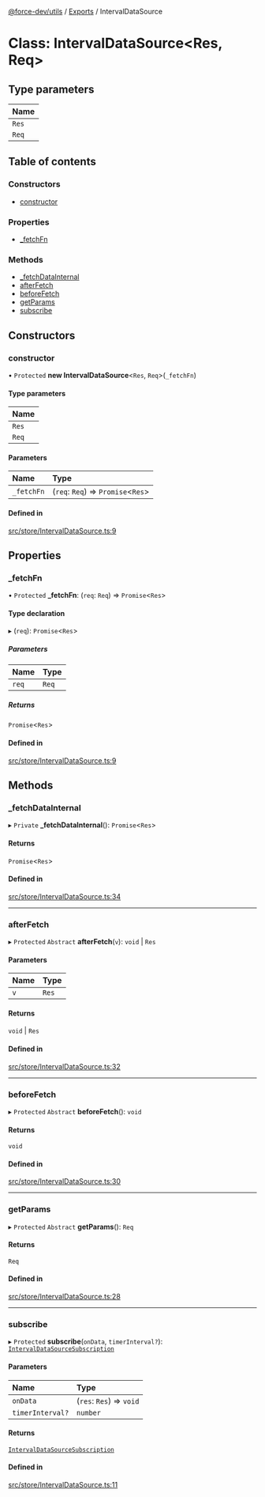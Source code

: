 [@force-dev/utils](../README.md) / [Exports](../modules.md) / IntervalDataSource

# Class: IntervalDataSource<Res, Req\>

## Type parameters

| Name |
| :------ |
| `Res` |
| `Req` |

## Table of contents

### Constructors

- [constructor](IntervalDataSource.md#constructor)

### Properties

- [\_fetchFn](IntervalDataSource.md#_fetchfn)

### Methods

- [\_fetchDataInternal](IntervalDataSource.md#_fetchdatainternal)
- [afterFetch](IntervalDataSource.md#afterfetch)
- [beforeFetch](IntervalDataSource.md#beforefetch)
- [getParams](IntervalDataSource.md#getparams)
- [subscribe](IntervalDataSource.md#subscribe)

## Constructors

### constructor

• `Protected` **new IntervalDataSource**<`Res`, `Req`\>(`_fetchFn`)

#### Type parameters

| Name |
| :------ |
| `Res` |
| `Req` |

#### Parameters

| Name | Type |
| :------ | :------ |
| `_fetchFn` | (`req`: `Req`) => `Promise`<`Res`\> |

#### Defined in

[src/store/IntervalDataSource.ts:9](https://github.com/epifanovmd/utils/blob/78a5c89/src/store/IntervalDataSource.ts#L9)

## Properties

### \_fetchFn

• `Protected` **\_fetchFn**: (`req`: `Req`) => `Promise`<`Res`\>

#### Type declaration

▸ (`req`): `Promise`<`Res`\>

##### Parameters

| Name | Type |
| :------ | :------ |
| `req` | `Req` |

##### Returns

`Promise`<`Res`\>

#### Defined in

[src/store/IntervalDataSource.ts:9](https://github.com/epifanovmd/utils/blob/78a5c89/src/store/IntervalDataSource.ts#L9)

## Methods

### \_fetchDataInternal

▸ `Private` **_fetchDataInternal**(): `Promise`<`Res`\>

#### Returns

`Promise`<`Res`\>

#### Defined in

[src/store/IntervalDataSource.ts:34](https://github.com/epifanovmd/utils/blob/78a5c89/src/store/IntervalDataSource.ts#L34)

___

### afterFetch

▸ `Protected` `Abstract` **afterFetch**(`v`): `void` \| `Res`

#### Parameters

| Name | Type |
| :------ | :------ |
| `v` | `Res` |

#### Returns

`void` \| `Res`

#### Defined in

[src/store/IntervalDataSource.ts:32](https://github.com/epifanovmd/utils/blob/78a5c89/src/store/IntervalDataSource.ts#L32)

___

### beforeFetch

▸ `Protected` `Abstract` **beforeFetch**(): `void`

#### Returns

`void`

#### Defined in

[src/store/IntervalDataSource.ts:30](https://github.com/epifanovmd/utils/blob/78a5c89/src/store/IntervalDataSource.ts#L30)

___

### getParams

▸ `Protected` `Abstract` **getParams**(): `Req`

#### Returns

`Req`

#### Defined in

[src/store/IntervalDataSource.ts:28](https://github.com/epifanovmd/utils/blob/78a5c89/src/store/IntervalDataSource.ts#L28)

___

### subscribe

▸ `Protected` **subscribe**(`onData`, `timerInterval?`): [`IntervalDataSourceSubscription`](../interfaces/IntervalDataSourceSubscription.md)

#### Parameters

| Name | Type |
| :------ | :------ |
| `onData` | (`res`: `Res`) => `void` |
| `timerInterval?` | `number` |

#### Returns

[`IntervalDataSourceSubscription`](../interfaces/IntervalDataSourceSubscription.md)

#### Defined in

[src/store/IntervalDataSource.ts:11](https://github.com/epifanovmd/utils/blob/78a5c89/src/store/IntervalDataSource.ts#L11)
